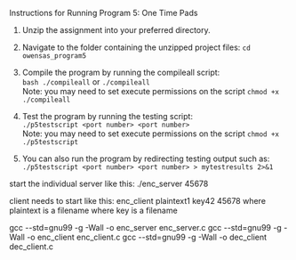 Instructions for Running Program 5: One Time Pads

1. Unzip the assignment into your preferred directory.      

2. Navigate to the folder containing the unzipped project files: `cd owensas_program5`           

3. Compile the program by running the compileall script:         
    `bash ./compileall` or `./compileall`         
Note: you may need to set execute permissions on the script `chmod +x ./compileall`       

4. Test the program by running the testing script:       
    `./p5testscript <port number> <port number>`       
Note: you may need to set execute permissions on the script `chmod +x ./p5testscript`       

5. You can also run the program by redirecting testing output such as:
    `./p5testscript <port number> <port number> > mytestresults 2>&1`         


start the individual server like this:
./enc_server 45678

client needs to start like this:
enc_client plaintext1 key42 45678
where plaintext is a filename
where key is a filename


gcc --std=gnu99 -g -Wall -o enc_server enc_server.c
gcc --std=gnu99 -g -Wall -o enc_client enc_client.c
gcc --std=gnu99 -g -Wall -o dec_client dec_client.c
